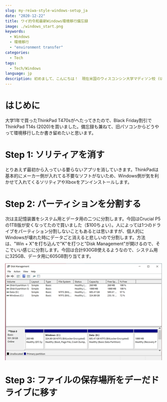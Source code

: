 ```yaml
---
slug: my-reiwa-style-windows-setup_ja
date: "2020-12-22"
title: ワイ的令和最新Windows環境移行備忘録
image: ./windows_start.png
keywords:
  - Windows
  - 環境移行
  - "environment transfer"
categories:
  - Tech
tags:
  - Tech/Windows
language: jp
description: 初めまして、こんにちは！　現在米国のウィスコンシン大学マディソン校 (University of Wisconsin-Madison) 工学部 4 年の湯淺幹久です。このブログでは、大学での研究活動を中心に、その他諸々の情報発信をしていけたらと思います!
---
```


# はじめに

大学1年で買ったThinkPad T470sがへたってきたので、Black Friday割引でThinkPad T14s (2020)を買いました。備忘録も兼ねて、旧パソコンからどうやって環境移行したか書き留めたいと思います。

# Step 1: ソリティアを消す

とりあえず最初から入っている要らないアプリを消していきます。ThinkPadは基本的にメーカー側が入れてる不要なソフトがないため、Windows側が気を利かせて入れてくるソリティアやXboxをアンインストールします。

# Step 2: パーティションを分割する

次は主記憶装置をシステム用とデータ用の二つに分割します。今回はCrucial P5の1TB版が安くなってたので買いました（$100ちょい）。人によっては1つのドライブをパーティション分割しないこともあるとは思いますが、個人的にWindowsが壊れた時にデータごと消えると悲しいので分割します。方法は、"Win + X"を打ち込んで"K"を打つと"Disk Management"が開けるので、そこでいい感じに分割します。今回は合計930GB使えるようなので、システム用に325GB、データ用に605GB割り当てます。

![Disk Management](./disk_management.png)

# Step 3: ファイルの保存場所をデーだドライブに移す